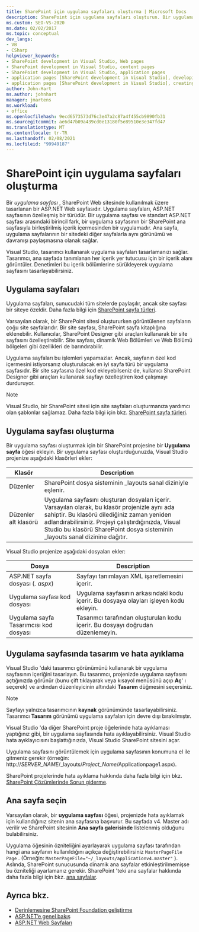 ```yaml
---
title: SharePoint için uygulama sayfaları oluşturma | Microsoft Docs
description: SharePoint için uygulama sayfaları oluşturun. Bir uygulama sayfası, SharePoint Web sitesinde kullanılmak üzere tasarlanan bir ASP.NET Web sayfasıdır.
ms.custom: SEO-VS-2020
ms.date: 02/02/2017
ms.topic: conceptual
dev_langs:
- VB
- CSharp
helpviewer_keywords:
- SharePoint development in Visual Studio, Web pages
- SharePoint development in Visual Studio, content pages
- SharePoint development in Visual Studio, application pages
- application pages [SharePoint development in Visual Studio], developing
- application pages [SharePoint development in Visual Studio], creating
author: John-Hart
ms.author: johnhart
manager: jmartens
ms.workload:
- office
ms.openlocfilehash: 9ecd6573573d76c3e47a2c87a4f455cb9890fb31
ms.sourcegitcommit: ae6d47b09a439cd0e13180f5e89510e3e347fd47
ms.translationtype: MT
ms.contentlocale: tr-TR
ms.lasthandoff: 02/08/2021
ms.locfileid: "99949187"
---
```

# <a name="create-application-pages-for-sharepoint"></a>SharePoint için uygulama sayfaları oluşturma
  Bir *uygulama sayfası* , SharePoint Web sitesinde kullanılmak üzere tasarlanan bir ASP.NET Web sayfasıdır. Uygulama sayfaları, ASP.NET sayfasının özelleşmiş bir türüdür. Bir uygulama sayfası ve standart ASP.NET sayfası arasındaki birincil fark, bir uygulama sayfasının bir SharePoint ana sayfasıyla birleştirilmiş içerik içermesinden bir uygulamadır. Ana sayfa, uygulama sayfalarının bir sitedeki diğer sayfalarla aynı görünümü ve davranışı paylaşmasına olanak sağlar.

 Visual Studio, tasarımcı kullanarak uygulama sayfaları tasarlamanızı sağlar. Tasarımcı, ana sayfada tanımlanan her içerik yer tutucusu için bir içerik alanı görüntüler. Denetimleri bu içerik bölümlerine sürükleyerek uygulama sayfasını tasarlayabilirsiniz.

## <a name="application-pages"></a>Uygulama sayfaları
 Uygulama sayfaları, sunucudaki tüm sitelerde paylaşılır, ancak site sayfası bir siteye özeldir. Daha fazla bilgi için [SharePoint sayfa türleri](/previous-versions/office/developer/sharepoint-2010/aa979592(v=office.14)).

 Varsayılan olarak, bir SharePoint sitesi oluştururken görüntülenen sayfaların çoğu site sayfalarıdır. Bir site sayfası, SharePoint sayfa kitaplığına eklenebilir. Kullanıcılar, SharePoint Designer gibi araçları kullanarak bir site sayfasını özelleştirebilir. Site sayfası, dinamik Web Bölümleri ve Web Bölümü bölgeleri gibi özellikleri de barındırabilir.

 Uygulama sayfaları bu işlemleri yapamazlar. Ancak, sayfanın özel kod içermesini istiyorsanız oluşturulacak en iyi sayfa türü bir uygulama sayfasıdır. Bir site sayfasına özel kod ekleyebilseniz de, kullanıcı SharePoint Designer gibi araçları kullanarak sayfayı özelleştiren kod çalışmayı durduruyor.

> [!NOTE]
> Visual Studio, bir SharePoint sitesi için site sayfaları oluşturmanıza yardımcı olan şablonlar sağlamaz. Daha fazla bilgi için bkz. [SharePoint sayfa türleri](/previous-versions/office/developer/sharepoint-2010/aa979592(v=office.14)).

## <a name="create-an-application-page"></a>Uygulama sayfası oluşturma
 Bir uygulama sayfası oluşturmak için bir SharePoint projesine bir **Uygulama sayfa** öğesi ekleyin. Bir uygulama sayfası oluşturduğunuzda, Visual Studio projenize aşağıdaki klasörleri ekler:

|Klasör|Description|
|------------|-----------------|
|Düzenler|SharePoint dosya sisteminin _layouts sanal diziniyle eşlenir.|
|Düzenler alt klasörü|Uygulama sayfasını oluşturan dosyaları içerir. Varsayılan olarak, bu klasör projenizle aynı ada sahiptir. Bu klasörü dilediğiniz zaman yeniden adlandırabilirsiniz. Projeyi çalıştırdığınızda, Visual Studio bu klasörü SharePoint dosya sisteminin _layouts sanal dizinine dağıtır.|

 Visual Studio projenize aşağıdaki dosyaları ekler:

|Dosya|Description|
|----------|-----------------|
|ASP.NET sayfa dosyası (*. aspx*)|Sayfayı tanımlayan XML işaretlemesini içerir.|
|Uygulama sayfası kod dosyası|Uygulama sayfasının arkasındaki kodu içerir. Bu dosyaya olayları işleyen kodu ekleyin.|
|Uygulama sayfa Tasarımcısı kod dosyası|Tasarımcı tarafından oluşturulan kodu içerir. Bu dosyayı doğrudan düzenlemeyin.|

## <a name="design-and-debug-an-application-page"></a>Uygulama sayfasında tasarım ve hata ayıklama
 Visual Studio 'daki tasarımcı görünümünü kullanarak bir uygulama sayfasının içeriğini tasarlayın. Bu tasarımcı, projenizde uygulama sayfasını açtığınızda görünür (bunu çift tıklayarak veya kısayol menüsünü açıp **Aç**' ı seçerek) ve ardından düzenleyicinin altındaki **Tasarım** düğmesini seçersiniz.

> [!NOTE]
> Sayfayı yalnızca tasarımcının **kaynak** görünümünde tasarlayabilirsiniz. Tasarımcı **Tasarım** görünümü uygulama sayfaları için devre dışı bırakılmıştır.

 Visual Studio 'da diğer SharePoint proje öğelerinde hata ayıklaması yaptığınız gibi, bir uygulama sayfasında hata ayıklayabilirsiniz. Visual Studio hata ayıklayıcısını başlattığınızda, Visual Studio SharePoint sitesini açar.

 Uygulama sayfasını görüntülemek için uygulama sayfasının konumuna el ile gitmeniz gerekir (örneğin: http://<em>SERVER_NAME</em>/_layouts/*Project_Name*/Applicationpage1.aspx).

 SharePoint projelerinde hata ayıklama hakkında daha fazla bilgi için bkz. [SharePoint Çözümlerinde Sorun giderme](../sharepoint/troubleshooting-sharepoint-solutions.md).

## <a name="choose-a-master-page"></a>Ana sayfa seçin
 Varsayılan olarak, bir **uygulama sayfası** öğesi, projenizde hata ayıklamak için kullandığınız sitenin ana sayfasına başvurur. Bu sayfada v4. Master adı verilir ve SharePoint sitesinin **Ana sayfa galerisinde** listelenmiş olduğunu bulabilirsiniz.

 Uygulama öğesinin özniteliğini ayarlayarak uygulama sayfası tarafından hangi ana sayfanın kullanıldığını açıkça değiştirebilirsiniz `MasterPageFile` `Page` . (Örneğin: `MasterPageFile="~/_layouts/applicationv4.master"` ). Aslında, SharePoint sunucusunda dinamik ana sayfalar etkinleştirilmemişse bu özniteliği ayarlamanız gerekir. SharePoint 'teki ana sayfalar hakkında daha fazla bilgi için bkz. [ana sayfalar](/previous-versions/office/developer/sharepoint-2010/ms443795(v=office.14)).

## <a name="see-also"></a>Ayrıca bkz.
- [Derinlemesine SharePoint Foundation geliştirme](/previous-versions/office/developer/sharepoint-2010/ee539092(v=office.14))
- [ASP.NET’e genel bakış](/aspnet/overview)
- [ASP.NET Web Sayfaları](/aspnet/web-pages/index)
